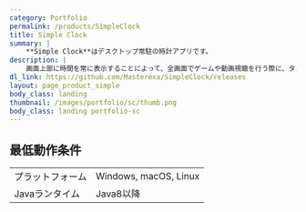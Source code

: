 ```yaml
---
category: Portfolio
permalink: /products/SimpleClock
title: Simple Clock
summary: |
    **Simple Clock**はデスクトップ常駐の時計アプリです。
description: |
    画面上部に時間を常に表示することによって、全画面でゲームや動画視聴を行う際に、タスクバーの表示や全画面表示の解除を行うことなく時間の確認を行うことが可能になります。
dl_link: https://github.com/Masterexa/SimpleClock/releases
layout: page_product_simple
body_class: landing
thumbnail: /images/portfolio/sc/thumb.png
body_class: landing portfolio-sc
---
```


## 最低動作条件

|||
|:-|:-|
|プラットフォーム|Windows, macOS, Linux|
|Javaランタイム|Java8以降|